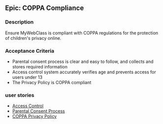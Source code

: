 
## Epic: COPPA Compliance

### Description

Ensure MyWebClass is compliant with COPPA regulations for the protection of children's privacy online.

### Acceptance Criteria
- Parental consent process is clear and easy to follow, and collects and stores required information
- Access control system accurately verifies age and prevents access for users under 13
- The Privacy Policy is COPPA compliant
 
### user stories
-  [Access Control](/documentation/templates/theme/initiatives/epics/stories/accesscontrol.md)
-  [Parental Consent Process](/documentation/templates/theme/initiatives/epics/stories/parentalconsent.md)
-  [COPPA Privacy Policy](/documentation/templates/theme/initiatives/epics/stories/coppaPrivacy.md)